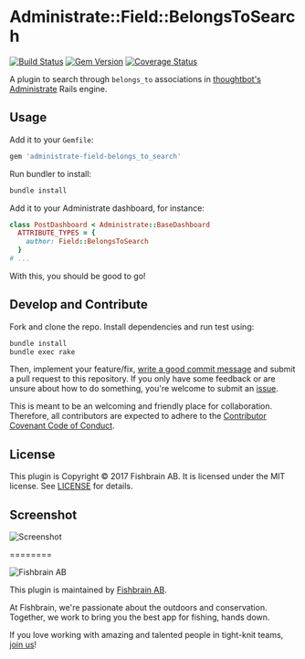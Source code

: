# Administrate::Field::BelongsToSearch

[![Build Status](https://travis-ci.org/fishbrain/administrate-field-belongs_to_search.svg?branch=master)](https://travis-ci.org/fishbrain/administrate-field-belongs_to_search)
[![Gem Version](https://badge.fury.io/rb/administrate-field-belongs_to_search.svg)](https://badge.fury.io/rb/administrate-field-belongs_to_search)
[![Coverage Status](https://coveralls.io/repos/github/fishbrain/administrate-field-belongs_to_search/badge.svg?branch=master)](https://coveralls.io/github/fishbrain/administrate-field-belongs_to_search?branch=master)

A plugin to search through `belongs_to` associations in [thoughtbot's Administrate](https://github.com/thoughtbot/administrate) Rails engine.

## Usage

Add it to your `Gemfile`:

```ruby
gem 'administrate-field-belongs_to_search'
```

Run bundler to install:

```sh
bundle install
```

Add it to your Administrate dashboard, for instance:

```ruby
class PostDashboard < Administrate::BaseDashboard
  ATTRIBUTE_TYPES = {
    author: Field::BelongsToSearch
  }
# ...
```

With this, you should be good to go!

## Develop and Contribute

Fork and clone the repo. Install dependencies and run test using:

```sh
bundle install
bundle exec rake
```

Then, implement your feature/fix, [write a good commit message](http://tbaggery.com/2008/04/19/a-note-about-git-commit-messages.html)
and submit a pull request to this repository. If you only have some feedback or are unsure about how to do something, you're welcome to
submit an [issue](https://github.com/fishbrain/administrate-field-belongs_to_search/issues/new).

This is meant to be an welcoming and friendly place for collaboration. Therefore, all contributors are expected to adhere to the [Contributor Covenant Code of Conduct](CODE_OF_CONDUCT.md).

## License

This plugin is Copyright © 2017 Fishbrain AB. It is licensed under the MIT license. See [LICENSE](LICENSE) for details.

## Screenshot

![Screenshot](http://i.imgur.com/4GlEJ6O.png)

========

![Fishbrain AB](http://i.imgur.com/wOMiqE8.png)

This plugin is maintained by [Fishbrain AB](https://fishbrain.com).

At Fishbrain, we're passionate about the outdoors and conservation. Together, we work to bring you the best app for fishing, hands down.

If you love working with amazing and talented people in tight-knit teams, [join us](https://fishbrain.com/jobs/)!
